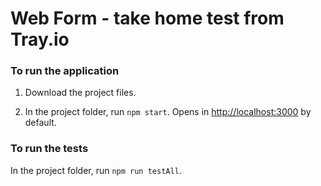 # Web Form - take home test from Tray.io

### To run the application

1. Download the project files.

2. In the project folder, run `npm start`. Opens in [http://localhost:3000](http://localhost:3000) by default.

### To run the tests

In the project folder, run `npm run testAll`.
